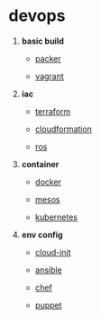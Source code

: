 # devops

1. **basic build**

   - [packer](kubernetes/kubernetes.md)

   - [vagrant](wiki/java/spring_cloud_config.md)

2. **iac**

   - [terraform](wiki/java/spring_cloud_config.md)

   - [cloudformation](wiki/java/spring_cloud_config.md)

   - [ros](wiki/java/spring_cloud_config.md)

3. **container**

   - [docker](wiki/java/spring_cloud_config.md)

   - [mesos](wiki/java/spring_cloud_config.md)

   - [kubernetes](wiki/java/spring_cloud_config.md)

4. **env config**

   - [cloud-init](wiki/java/spring_cloud_config.md)

   - [ansible](wiki/java/spring_cloud_config.md)

   - [chef](wiki/java/spring_cloud_config.md)

   - [puppet](wiki/java/spring_cloud_config.md)








